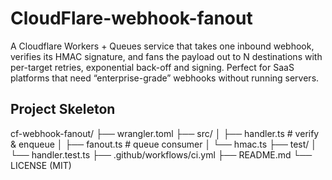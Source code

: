 # CloudFlare-webhook-fanout
A Cloudflare Workers + Queues service that takes one inbound webhook, verifies its HMAC signature, and fans the payload out to N destinations with per-target retries, exponential back-off and signing. Perfect for SaaS platforms that need “enterprise-grade” webhooks without running servers.

Project Skeleton
----------------
cf-webhook-fanout/
├── wrangler.toml
├── src/
│   ├── handler.ts         # verify & enqueue
│   ├── fanout.ts          # queue consumer
│   └── hmac.ts
├── test/
│   └── handler.test.ts
├── .github/workflows/ci.yml
├── README.md
└── LICENSE (MIT)
